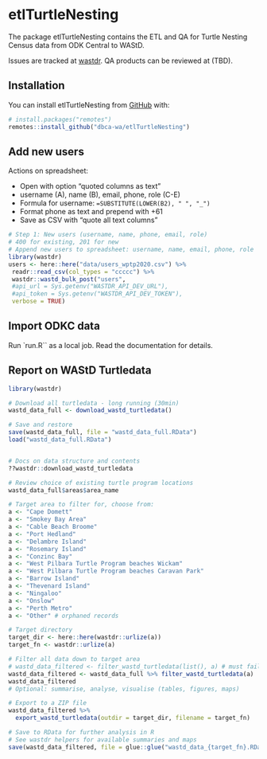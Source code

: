 
<!-- README.md is generated from README.Rmd. Please edit that file -->

# etlTurtleNesting

<!-- badges: start -->
<!-- badges: end -->

The package etlTurtleNesting contains the ETL and QA for Turtle Nesting
Census data from ODK Central to WAStD.

Issues are tracked at
[wastdr](https://github.com/dbca-wa/wastdr/milestone/1). QA products can
be reviewed at (TBD).

## Installation

You can install etlTurtleNesting from [GitHub](https://github.com/)
with:

``` r
# install.packages("remotes")
remotes::install_github("dbca-wa/etlTurtleNesting")
```

## Add new users

Actions on spreadsheet:

-   Open with option “quoted columns as text”
-   username (A), name (B), email, phone, role (C-E)
-   Formula for username: `=SUBSTITUTE(LOWER(B2), " ", "_")`
-   Format phone as text and prepend with +61
-   Save as CSV with “quote all text columns”

``` r
# Step 1: New users (username, name, phone, email, role)
# 400 for existing, 201 for new
# Append new users to spreadsheet: username, name, email, phone, role
library(wastdr)
users <- here::here("data/users_wptp2020.csv") %>%
 readr::read_csv(col_types = "ccccc") %>%
 wastdr::wastd_bulk_post("users",
 #api_url = Sys.getenv("WASTDR_API_DEV_URL"),
 #api_token = Sys.getenv("WASTDR_API_DEV_TOKEN"),
 verbose = TRUE)
```

## Import ODKC data

Run \`run.R\`\` as a local job. Read the documentation for details.

## Report on WAStD Turtledata

``` r
library(wastdr)

# Download all turtledata - long running (30min)
wastd_data_full <- download_wastd_turtledata()

# Save and restore
save(wastd_data_full, file = "wastd_data_full.RData")
load("wastd_data_full.RData")


# Docs on data structure and contents
??wastdr::download_wastd_turtledata

# Review choice of existing turtle program locations
wastd_data_full$areas$area_name

# Target area to filter for, choose from:
a <- "Cape Domett"                                     
a <- "Smokey Bay Area"                                 
a <- "Cable Beach Broome"                              
a <- "Port Hedland"                                    
a <- "Delambre Island"                                 
a <- "Rosemary Island"                                 
a <- "Conzinc Bay"                                     
a <- "West Pilbara Turtle Program beaches Wickam"      
a <- "West Pilbara Turtle Program beaches Caravan Park"
a <- "Barrow Island"                                   
a <- "Thevenard Island"                                
a <- "Ningaloo"                                        
a <- "Onslow"                                          
a <- "Perth Metro" 
a <- "Other" # orphaned records

# Target directory
target_dir <- here::here(wastdr::urlize(a))
target_fn <- wastdr::urlize(a)

# Filter all data down to target area
# wastd_data_filtered <- filter_wastd_turtledata(list(), a) # must fail
wastd_data_filtered <- wastd_data_full %>% filter_wastd_turtledata(a) 
wastd_data_filtered
# Optional: summarise, analyse, visualise (tables, figures, maps)

# Export to a ZIP file
wastd_data_filtered %>% 
  export_wastd_turtledata(outdir = target_dir, filename = target_fn)

# Save to RData for further analysis in R 
# See wastdr helpers for available summaries and maps
save(wastd_data_filtered, file = glue::glue("wastd_data_{target_fn}.RData"))
```
